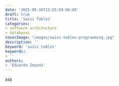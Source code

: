 ```yaml
---
date: '2025-09-16T12:25:59-06:00'
draft: true
title: 'Swiss Tables'
categories:
- software architecture
- databases
coverImage: "images/swiss-tables-programming.jpg"
description: ''
keyword: 'swiss tables'
keywords:
- ''
authors:
- 'Eduardo Zepeda'
---
```


sss